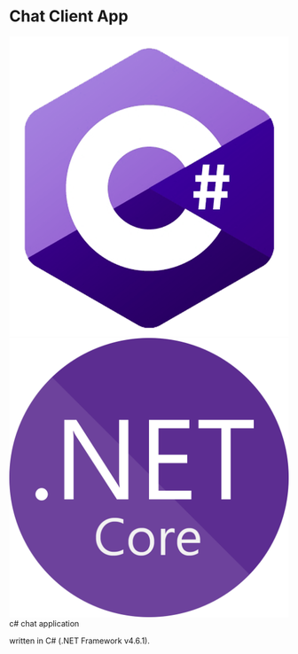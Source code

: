 # Chat Client App

![C#logo](/src/cSharp_logo.png)
![NetCore](/src/netcore_logo.png)
c# chat application

written in C# (.NET Framework v4.6.1).

